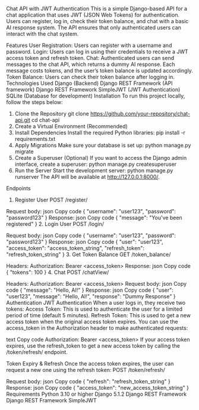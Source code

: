 Chat API with JWT Authentication
This is a simple Django-based API for a chat application that uses JWT (JSON Web Tokens) for authentication. Users can register, log in, check their token balance, and chat with a basic AI response system. The API ensures that only authenticated users can interact with the chat system.

Features
User Registration: Users can register with a username and password.
Login: Users can log in using their credentials to receive a JWT access token and refresh token.
Chat: Authenticated users can send messages to the chat API, which returns a dummy AI response. Each message costs tokens, and the user’s token balance is updated accordingly.
Token Balance: Users can check their token balance after logging in.
Technologies Used
Django (Backend)
Django REST Framework (API framework)
Django REST Framework SimpleJWT (JWT Authentication)
SQLite (Database for development)
Installation
To run this project locally, follow the steps below:

1. Clone the Repository
git clone https://github.com/your-repository/chat-api.git
cd chat-api
2. Create a Virtual Environment (Recommended)
3. Install Dependencies
Install the required Python libraries:
pip install -r requirements.txt
4. Apply Migrations
Make sure your database is set up:
python manage.py migrate
5. Create a Superuser (Optional)
If you want to access the Django admin interface, create a superuser:
python manage.py createsuperuser
6. Run the Server
Start the development server:
python manage.py runserver
The API will be available at http://127.0.0.1:8000/.

Endpoints
1. Register User
POST /register/

Request body:
json
Copy code
{
  "username": "user123",
  "password": "password123"
}
Response:
json
Copy code
{
  "message": "You've been registered"
}
2. Login User
POST /login/

Request body:
json
Copy code
{
  "username": "user123",
  "password": "password123"
}
Response:
json
Copy code
{
  "user": "user123",
  "access_token": "access_token_string",
  "refresh_token": "refresh_token_string"
}
3. Get Token Balance
GET /token_balance/

Headers:
Authorization: Bearer <access_token>
Response:
json
Copy code
{
  "tokens": 100
}
4. Chat
POST /chatView/

Headers:
Authorization: Bearer <access_token>
Request body:
json
Copy code
{
  "message": "Hello, AI!"
}
Response:
json
Copy code
{
  "user": "user123",
  "message": "Hello, AI!",
  "response": "Dummy Response"
}
Authentication
JWT Authentication
When a user logs in, they receive two tokens:
Access Token: This is used to authenticate the user for a limited period of time (default 5 minutes).
Refresh Token: This is used to get a new access token when the original access token expires.
You can use the access_token in the Authorization header to make authenticated requests:

text
Copy code
Authorization: Bearer <access_token>
If your access token expires, use the refresh_token to get a new access token by calling the /token/refresh/ endpoint.

Token Expiry & Refresh
Once the access token expires, the user can request a new one using the refresh token: POST /token/refresh/

Request body:
json
Copy code
{
  "refresh": "refresh_token_string"
}
Response:
json
Copy code
{
  "access_token": "new_access_token_string"
}
Requirements
Python 3.10 or higher
Django 5.1.2
Django REST Framework
Django REST Framework SimpleJWT
